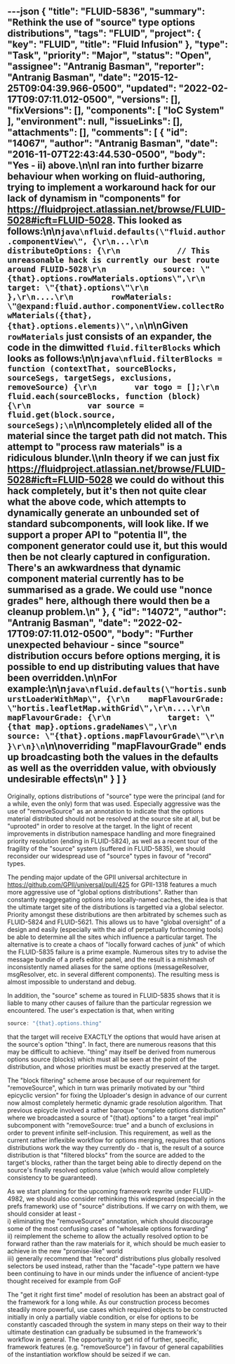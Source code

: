 ---json
{
  "title": "FLUID-5836",
  "summary": "Rethink the use of \"source\" type options distributions",
  "tags": "FLUID",
  "project": {
    "key": "FLUID",
    "title": "Fluid Infusion"
  },
  "type": "Task",
  "priority": "Major",
  "status": "Open",
  "assignee": "Antranig Basman",
  "reporter": "Antranig Basman",
  "date": "2015-12-25T09:04:39.966-0500",
  "updated": "2022-02-17T09:07:11.012-0500",
  "versions": [],
  "fixVersions": [],
  "components": [
    "IoC System"
  ],
  "environment": null,
  "issueLinks": [],
  "attachments": [],
  "comments": [
    {
      "id": "14067",
      "author": "Antranig Basman",
      "date": "2016-11-07T22:43:44.530-0500",
      "body": "Yes - ii) above.\n\nI ran into further bizarre behaviour when working on fluid-authoring, trying to implement a workaround hack for our lack of dynamism in \"components\" for <https://fluidproject.atlassian.net/browse/FLUID-5028#icft=FLUID-5028>. This looked as follows:\n\n```java\nfluid.defaults(\"fluid.author.componentView\", {\r\n...\r\n        distributeOptions: {\r\n            // This unreasonable hack is currently our best route around FLUID-5028\r\n            source: \"{that}.options.rowMaterials.options\",\r\n            target: \"{that}.options\"\r\n        },\r\n....\r\n        rowMaterials: \"@expand:fluid.author.componentView.collectRowMaterials({that}, {that}.options.elements)\",\n```\n\nGiven `rowMaterials` just consists of an expander, the code in the dimwitted `fluid.filterBlocks` which looks as follows:\n\n```java\nfluid.filterBlocks = function (contextThat, sourceBlocks, sourceSegs, targetSegs, exclusions, removeSource) {\r\n        var togo = [];\r\n        fluid.each(sourceBlocks, function (block) {\r\n            var source = fluid.get(block.source, sourceSegs);\n```\n\ncompletely elided all of the material since the target path did not match. This attempt to \"process raw materials\" is a ridiculous blunder.\\\nIn theory if we can just fix <https://fluidproject.atlassian.net/browse/FLUID-5028#icft=FLUID-5028> we could do without this hack completely, but it's then not quite clear what the above code, which attempts to dynamically generate an unbounded set of standard subcomponents, will look like. If we support a proper API to \"potentia II\", the component generator could use it, but this would then be not clearly captured in configuration. There's an awkwardness that dynamic component material currently has to be summarised as a grade. We could use \"nonce grades\" here, although there would then be a cleanup problem.\n"
    },
    {
      "id": "14072",
      "author": "Antranig Basman",
      "date": "2022-02-17T09:07:11.012-0500",
      "body": "Further unexpected behaviour - since \"source\" distribution occurs **before** options merging, it is possible to end up distributing values that have been overridden.\n\nFor example:\n\n```java\nfluid.defaults(\"hortis.sunburstLoaderWithMap\", {\r\n    mapFlavourGrade: \"hortis.leafletMap.withGrid\",\r\n....\r\n        mapFlavourGrade: {\r\n            target: \"{that map}.options.gradeNames\",\r\n            source: \"{that}.options.mapFlavourGrade\"\r\n        }\r\n}\n```\n\noverriding \"mapFlavourGrade\" ends up broadcasting both the values in the defaults as well as the overridden value, with obviously undesirable effects\n"
    }
  ]
}
---
Originally, options distributions of "source" type were the principal (and for a while, even the only) form that was used. Especially aggressive was the use of "removeSource" as an annotation to indicate that the options material distributed should not be resolved at the source site at all, but be "uprooted" in order to resolve at the target. In the light of recent improvements in distribution namespace handling and more finegrained priority resolution (ending in FLUID-5824), as well as a recent tour of the fragility of the "source" system (suffered in FLUID-5835), we should reconsider our widespread use of "source" types in favour of "record" types.

The pending major update of the GPII universal architecture in <https://github.com/GPII/universal/pull/425> for GPII-1318 features a much more aggressive use of "global options distributions". Rather than constantly reaggregating options into locally-named caches, the idea is that the ultimate target site of the distributions is targetted via a global selector. Priority amongst these distributions are then arbitrated by schemes such as FLUID-5824 and FLUID-5621. This allows us to have "global oversight" of a design and easily (especially with the aid of perpetually forthcoming tools) be able to determine all the sites which influence a particular target. The alternative is to create a chaos of "locally forward caches of junk" of which the FLUID-5835 failure is a prime example. Numerous sites try to advise the message bundle of a prefs editor panel, and the result is a mishmash of inconsistently named aliases for the same options (messageResolver, msgResolver, etc. in several different components). The resulting mess is almost impossible to understand and debug.

In addition, the "source" scheme as toured in FLUID-5835 shows that it is liable to many other causes of failure than the particular regression we encountered. The user's expectation is that, when writing

```java
source: "{that}.options.thing"
```

that the target will receive EXACTLY the options that would have arisen at the source's option "thing". In fact, there are numerous reasons that this may be difficult to achieve. "thing" may itself be derived from numerous options source (blocks) which must all be seen at the point of the distribution, and whose priorities must be exactly preserved at the target.

The "block filtering" scheme arose because of our requirement for "removeSource", which in turn was primarily motivated by our "third epicyclic version" for fixing the Uploader's design in advance of our current now almost completely hermetic dynamic grade resolution algorithm. That previous epicycle involved a rather baroque "complete options distribution" where we broadcasted a source of "{that}.options" to a target "real impl" subcomponent with "removeSource: true" and a bunch of exclusions in order to prevent infinite self-inclusion. This requirement, as well as the current rather inflexible workflow for options merging, requires that options distributions work the way they currently do - that is, the result of a source distribution is that "filtered blocks" from the source are added to the target's blocks, rather than the target being able to directly depend on the source's finally resolved options value (which would allow completely consistency to be guaranteed).

As we start planning for the upcoming framework rewrite under FLUID-4982, we should also consider rethinking this widespread (especially in the prefs framework) use of "source" distributions. If we carry on with them, we should consider at least - \
i) eliminating the "removeSource" annotation, which should discourage some of the most confusing cases of "wholesale options forwarding"\
ii) reimplement the scheme to allow the actually resolved option to be forward rather than the raw materials for it, which should be much easier to achieve in the new "promise-like" world\
iii) generally recommend that "record" distributions plus globally resolved selectors be used instead, rather than the "facade"-type pattern we have been continuing to have in our minds under the influence of ancient-type thought received for example from GoF

The "get it right first time" model of resolution has been an abstract goal of the framework for a long while. As our construction process becomes steadily more powerful, use cases which required objects to be constructed initially in only a partially viable condition, or else for options to be constantly cascaded through the system in many steps on their way to their ultimate destination can gradually be subsumed in the framework's workflow in general. The opportunity to get rid of further, specific, framework features (e.g. "removeSource") in favour of general capabilities of the instantiation workflow should be seized if we can.

        